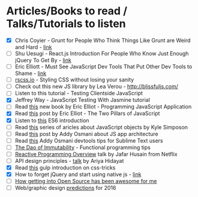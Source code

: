 # Articles/Books to read / Talks/Tutorials to listen

- [x] Chris Coyier - Grunt for People Who Think Things Like Grunt are Weird and Hard - [link](https://24ways.org/2013/grunt-is-not-weird-and-hard/)
- [ ] Shu Uesugi - React.js Introduction For People Who Know Just Enough jQuery To Get By - [link](http://reactfordesigners.com/labs/reactjs-introduction-for-people-who-know-just-enough-jquery-to-get-by/)
- [ ] Eric Elliott - Must See JavaScript Dev Tools That Put Other Dev Tools to Shame - [link](https://medium.com/javascript-scene/must-see-javascript-dev-tools-that-put-other-dev-tools-to-shame-aca6d3e3d925#.y3bk0mv2c)
- [ ] [rscss.io](http://rscss.io/index.html) - Styling CSS without losing your sanity
- [ ] Check out this new JS library by Lea Verou - http://blissfuljs.com/
- [ ] Listen to this tutorial - Testing Clientside JavaScript
- [x] Jeffrey Way - JavaScript Testing With Jasmine tutorial
- [ ] Read [this](https://ericelliottjs.com/product/programming-javascript-applications-paper-ebook-bundle/) new book by Eric Elliot - Programming JavaScript Application
- [x] Read [this](https://medium.com/javascript-scene/the-two-pillars-of-javascript-ee6f3281e7f3#.p3ozj07cv) post by Eric Elliot - The Two Pillars of JavaScript
- [x] Listen to [this](https://www.youtube.com/watch?v=3QOh955yh0Y&feature=youtu.be&a) ES6 introduction
- [ ] Read [this](https://davidwalsh.name/javascript-objects) series of aricles about JavaScript objects by Kyle Simposon
- [ ] Read [this](https://medium.com/google-developers/javascript-application-architecture-on-the-road-to-2015-d8125811101b#.m9ps4ipvv) post by Addy Osmani about JS app architecture
- [ ] Read [this](https://medium.com/google-developers/devtools-tips-for-sublime-text-users-cdd559ee80f8#.w0u538hsc) Addy Osmani devtools tips for Sublime Text users
- [ ] [The Dao of Immutability](https://medium.com/javascript-scene/the-dao-of-immutability-9f91a70c88cd#.nlefv847s) - Functional programming tips
- [ ] [Reactive Programming Overview](https://www.youtube.com/watch?v=dwP1TNXE6fc) talk by Jafar Husain from Netflix
- [ ] API design principles - [talk](https://www.youtube.com/watch?v=HYl7ReNB5TA) by Ariya Hidayat
- [x] Read [this](https://css-tricks.com/gulp-for-beginners/) gulp introduction on css-tricks
- [x] How to forget jQuery and start using native js - [link](http://blog.romanliutikov.com/post/63383858003/how-to-forget-about-jquery-and-start-using-native)
- [ ] [How getting into Open Source has been awesome for me](https://medium.com/@kentcdodds/how-getting-into-open-source-has-been-awesome-for-me-8480cd756a80#.ba4yvsu51)
- [ ] Web/graphic design [predictions](https://ernestoolivares.com/2015/12/01/graphic-design-predictions-2016/) for 2016